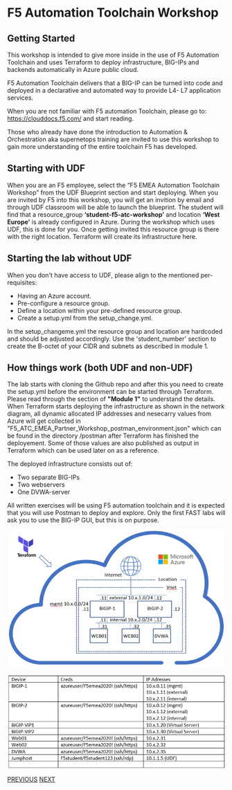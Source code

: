 # F5 Automation Toolchain Workshop

## Getting Started

This workshop is intended to give more inside in the use of F5 Automation Toolchain and uses Terraform to deploy infrastructure, BIG-IPs and backends automatically in Azure public cloud.

F5 Automation Toolchain delivers that a BIG-IP can be turned into code and deployed in a declarative and automated way to provide L4- L7 application services. 

When you are not familiar with F5 automation Toolchain, please go to: https://clouddocs.f5.com/  and start reading.

Those who already have done the introduction to Automation & Orchestration aka supernetops training are invited to use this workshop to gain more understanding of the entire toolchain F5 has developed.


## Starting with UDF

When you are an F5 employee, select the “F5 EMEA Automation Toolchain Workshop” from the UDF Blueprint section and start deploying.
When you are invited by F5 into this workshop, you will get an invition by email and through UDF classroom will be able to launch the blueprint.
The student will find that a resource_group **‘student<number>-f5-atc-workshop’** and location **‘West Europe’** is already configured in Azure.
During the workshop which uses UDF, this is done for you. Once getting invited this resource group is there with the right location. Terraform will create its infrastructure here.


## Starting the lab without UDF

When you don't have access to UDF, please align to the mentioned per-requisites:
 * Having an Azure account.
 * Pre-configure a resource group.
 * Define a location within your pre-defined resource group.
 * Create a setup.yml from the setup_change.yml.

In the setup_changeme.yml the resource group and location are hardcoded and should be adjusted accordingly. Use the 'student_number' section to create the B-octet of your CIDR and subnets as described in module 1.

## How things work (both UDF and non-UDF)
The lab starts with cloning the Github repo and after this you need to create the setup.yml before the environment can be started through Terraform. Please read through the section of **"Module 1"** to understand the details.
When Terraform starts deploying the infrastructure as shown in the network diagram, all dynamic allocated IP addresses and nesecarry values from Azure will get collected in "F5_ATC_EMEA_Partner_Workshop_postman_environment.json" which can be found in the directory /postman after Terraform has finished the deployement. Some of those values are also published as output in Terraform which can be used later on as a reference.

The deployed infrastructure consists out of:
 * Two separate BIG-IPs
 * Two webservers
 * One DVWA-server

All written exercises will be using F5 automation toolchain and it is expected that you will use Postman to deploy and explore. Only the first FAST labs will ask you to use the BIG-IP GUI, but this is on purpose.

![](png/getting_started/network_diagram.png)


![](png/getting_started/workshop_overview_table.png)

[PREVIOUS](../README.md)      [NEXT](module_1/module1.md)